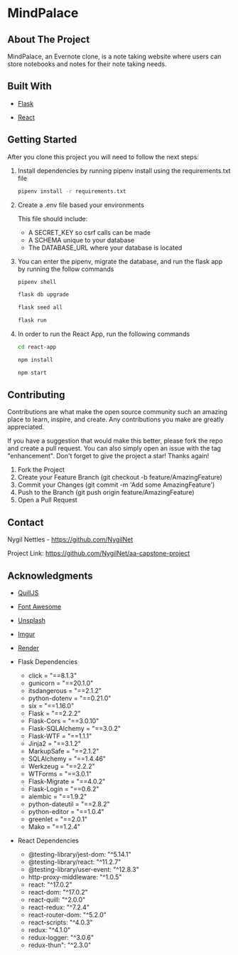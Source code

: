 # MindPalace

## About The Project

MindPalace, an Evernote clone, is a note taking website  where users can store notebooks and notes for their note taking needs.

## Built With

* [Flask](https://flask.palletsprojects.com/en/2.2.x/)

* [React](https://reactjs.org/)

## Getting Started

After you clone this project you will need to follow the next steps:

1. Install dependencies by running pipenv install using the requirements.txt file

	```bash
	pipenv install -r requirements.txt
	```
2. Create a .env file based your environments

	This file should include:
	* A SECRET_KEY so csrf calls can be made
	* A SCHEMA unique to your database
	* The DATABASE_URL where your database is located

3. You can enter the pipenv, migrate the database, and run the flask app by running the follow commands

	```bash
	pipenv shell
	```

	```bash
	flask db upgrade
	```

	```bash
	flask seed all
	```

	```bash
	flask run
	```

4. In order to run the React App, run the following commands

	```bash
	cd react-app
	```

	```bash
	npm install
	```

	```bash
	npm start
	```

## Contributing

Contributions are what make the open source community such an amazing place to learn, inspire, and create. Any contributions you make are greatly appreciated.

If you have a suggestion that would make this better, please fork the repo and create a pull request. You can also simply open an issue with the tag "enhancement". Don't forget to give the project a star! Thanks again!

1. Fork the Project
2. Create your Feature Branch (git checkout -b feature/AmazingFeature)
3. Commit your Changes (git commit -m 'Add some AmazingFeature')
4. Push to the Branch (git push origin feature/AmazingFeature)
5. Open a Pull Request

## Contact

Nygil Nettles - https://github.com/NygilNet

Project Link: https://github.com/NygilNet/aa-capstone-project

## Acknowledgments

* [QuillJS](https://quilljs.com/)

* [Font Awesome](https://fontawesome.com/)

* [Unsplash](https://unsplash.com/)

* [Imgur](https://imgur.com)

* [Render](https://render.com/)

* Flask Dependencies

	* click = "==8.1.3"
	* gunicorn = "==20.1.0"
	* itsdangerous = "==2.1.2"
	* python-dotenv = "==0.21.0"
	* six = "==1.16.0"
	* Flask = "==2.2.2"
	* Flask-Cors = "==3.0.10"
	* Flask-SQLAlchemy = "==3.0.2"
	* Flask-WTF = "==1.1.1"
	* Jinja2 = "==3.1.2"
	* MarkupSafe = "==2.1.2"
	* SQLAlchemy = "==1.4.46"
	* Werkzeug = "==2.2.2"
	* WTForms = "==3.0.1"
	* Flask-Migrate = "==4.0.2"
	* Flask-Login = "==0.6.2"
	* alembic = "==1.9.2"
	* python-dateutil = "==2.8.2"
	* python-editor = "==1.0.4"
	* greenlet = "==2.0.1"
	* Mako = "==1.2.4"

* React Dependencies

	* @testing-library/jest-dom: "^5.14.1"
    * @testing-library/react: "^11.2.7"
    * @testing-library/user-event: "^12.8.3"
    * http-proxy-middleware: "^1.0.5"
    * react: "^17.0.2"
    * react-dom: "^17.0.2"
    * react-quill: "^2.0.0"
    * react-redux: "^7.2.4"
    * react-router-dom: "^5.2.0"
    * react-scripts: "^4.0.3"
    * redux: "^4.1.0"
    * redux-logger: "^3.0.6"
    * redux-thun": "^2.3.0"
